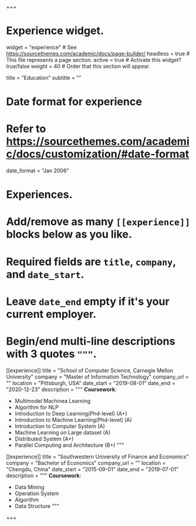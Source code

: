 +++
# Experience widget.
widget = "experience"  # See https://sourcethemes.com/academic/docs/page-builder/
headless = true  # This file represents a page section.
active = true  # Activate this widget? true/false
weight = 40  # Order that this section will appear.

title = "Education"
subtitle = ""

# Date format for experience
#   Refer to https://sourcethemes.com/academic/docs/customization/#date-format
date_format = "Jan 2006"

# Experiences.
#   Add/remove as many `[[experience]]` blocks below as you like.
#   Required fields are `title`, `company`, and `date_start`.
#   Leave `date_end` empty if it's your current employer.
#   Begin/end multi-line descriptions with 3 quotes `"""`.
[[experience]]
  title = "School of Computer Science, Carnegie Mellon University"
  company = "Master of Information Technology"
  company_url = ""
  location = "Pittsburgh, USA"
  date_start = "2019-08-01"
  date_end = "2020-12-23"
  description = """
  **Coursework**:
  * Multimodel Machinea Learning
  * Algorithm for NLP
  * Introduction to Deep Learning(Phd-level) (A+)
  * Introduction to Machine Learning(Phd-level) (A)
  * Introduction to Computer System (A)
  * Machine Learning on Large dataset (A)
  * Distributed System (A+)
  * Parallel Computing and Architecture (B+)
  """

[[experience]]
  title = "Southwestern University of Finance and Economics"
  company = "Bachelor of Economics"
  company_url = ""
  location = "Chengdu, China"
  date_start = "2015-09-01"
  date_end = "2019-07-01"
  description = """
  **Coursework**:
  * Data Mining
  * Operation System
  * Algorithm
  * Data Structure
  """

+++
